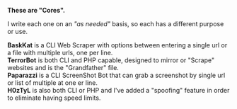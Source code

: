<strong>These are "Cores".</strong>
<p>I write each one on an <em>"as needed"</em> basis, so each has a different purpose or use.<p>

<strong>BaskKat</strong> is a CLI Web Scraper with options between entering a single url or a file with multiple urls, one per line.<br>
<strong>TerrorBot</strong> is both CLI and PHP capable, designed to mirror or "Scrape" websites and is the "Grandfather" file.<br>
<strong>Paparazzi</strong> is a CLI ScreenShot Bot that can grab a screenshot by single url or list of multiple at one er line.<br>
<strong>H0zTyL</strong> is also both CLI or PHP and I've added a "spoofing" feature in order to eliminate having speed limits.<br>
